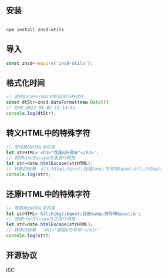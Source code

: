 ## 安装
```

npm install znsd-utils
```

## 导入
```js
const znsd=require('znsd-utils');
```

## 格式化时间
```js
// 调用dateFormat对时间进行格式化
const dtStr=znsd.dateFormat(new Date())
// 结构 2022-08-02 13:14:52
console.log(dtStr);
```

## 转义HTML中的特殊字符
```js
// 带转换的HTML字符串
let strHTML='<h1>"我是&符号呀"</h1>';
// 调用htmlEscape方法进行转换
let str=date.htmlEscape(strHTML);
// 转换的结果  &lt;h1&gt;&quot;我是&amp;符号呀&quot;&lt;/h1&gt;
console.log(str);
```

## 还原HTML中的特殊字符
```js
// 带转换的HTML字符串
let strHTML='&lt;h1&gt;&quot;我是&amp;符号呀&quot;&';
// 调用htmlEscape方法进行转换
let str=date.htmlEscape(strHTML);
// 转换的结果  '<h1>"我是&符号呀"</h1>'
console.log(str);
```

## 开源协议
ISC